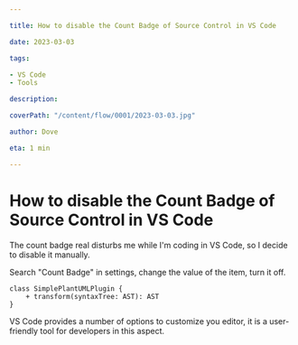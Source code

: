 ```yaml
---

title: How to disable the Count Badge of Source Control in VS Code

date: 2023-03-03

tags:

- VS Code
- Tools

description:

coverPath: "/content/flow/0001/2023-03-03.jpg"

author: Dove

eta: 1 min

---
```


# How to disable the Count Badge of Source Control in VS Code

The count badge real disturbs me while I'm coding in VS Code, so I decide to disable it manually.

Search "Count Badge" in settings, change the value of the item, turn it off.

```plantuml title
class SimplePlantUMLPlugin {
    + transform(syntaxTree: AST): AST
}
```

VS Code provides a number of options to customize you editor, it is a user-friendly tool for
developers in this aspect.


